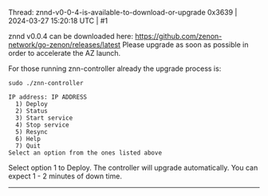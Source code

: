 Thread: znnd-v0-0-4-is-available-to-download-or-upgrade
0x3639 | 2024-03-27 15:20:18 UTC | #1

znnd v0.0.4 can be downloaded here:  https://github.com/zenon-network/go-zenon/releases/latest  Please upgrade as soon as possible in order to accelerate the AZ launch.

For those running znn-controller already the upgrade process is:

```
sudo ./znn-controller

```
```
IP address: IP ADDRESS
  1) Deploy
  2) Status
  3) Start service
  4) Stop service
  5) Resync
  6) Help
  7) Quit
Select an option from the ones listed above

```
Select option 1 to Deploy.  The controller will upgrade automatically.  You can expect 1 - 2 minutes of down time.

-------------------------

